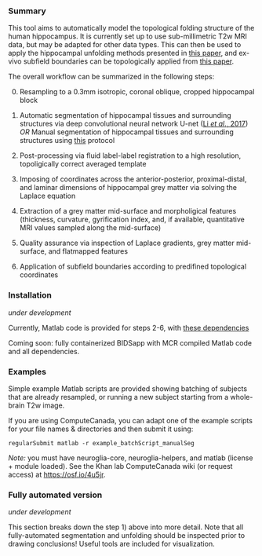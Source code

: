 ### Summary

This tool aims to automatically model the topological folding structure of the human hippocampus. It is currently set up to use sub-millimetric T2w MRI data, but may be adapted for other data types. This can then be used to apply the hippocampal unfolding methods presented in [this paper](https://www.sciencedirect.com/science/article/pii/S1053811917309977), and ex-vivo subfield boundaries can be topologically applied from [this paper](https://www.sciencedirect.com/science/article/pii/S105381191930919X?via%3Dihub).

The overall workflow can be summarized in the following steps:

0) Resampling to a 0.3mm isotropic, coronal oblique, cropped hippocampal block

1) Automatic segmentation of hippocampal tissues and surrounding structures via deep convolutional neural network U-net ([Li _et al_., 2017](https://arxiv.org/abs/1707.01992)) _OR_ Manual segmentation of hippocampal tissues and surrounding structures using [this](https://ars.els-cdn.com/content/image/1-s2.0-S1053811917309977-mmc1.pdf) protocol

2) Post-processing via fluid label-label registration to a high resolution, topoligically correct averaged template

3) Imposing of coordinates across the anterior-posterior, proximal-distal, and laminar dimensions of hippocampal grey matter via solving the Laplace equation

4) Extraction of a grey matter mid-surface and morpholigical features (thickness, curvature, gyrification index, and, if available, quantitative MRI values sampled along the mid-surface)

5) Quality assurance via inspection of Laplace gradients, grey matter mid-surface, and flatmapped features

6) Application of subfield boundaries according to predifined topological coordinates

### Installation

_under development_

Currently, Matlab code is provided for steps 2-6, with [these dependencies](https://github.com/khanlab/neuroglia-core)

Coming soon: fully containerized BIDSapp with MCR compiled Matlab code and all dependencies.

### Examples

Simple example Matlab scripts are provided showing batching of subjects that are already resampled, or running a new subject starting from a whole-brain T2w image.

If you are using ComputeCanada, you can adapt one of the example scripts for your file names & directories and then submit it using:
```
regularSubmit matlab -r example_batchScript_manualSeg
```
_Note:_ you must have neuroglia-core, neuroglia-helpers, and matlab (license + module loaded). See the Khan lab ComputeCanada wiki (or request access) at https://osf.io/4u5jr.

### Fully automated version

_under development_

This section breaks down the step 1) above into more detail. Note that all fully-automated segmentation and unfolding should be inspected prior to drawing conclusions! Useful tools are included for visualization.




